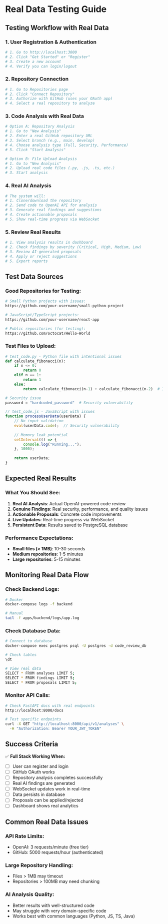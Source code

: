 # Real Data Testing Guide

## Testing Workflow with Real Data

### 1. User Registration & Authentication
```bash
# 1. Go to http://localhost:3000
# 2. Click "Get Started" or "Register"
# 3. Create a new account
# 4. Verify you can login/logout
```

### 2. Repository Connection
```bash
# 1. Go to Repositories page
# 2. Click "Connect Repository"
# 3. Authorize with GitHub (uses your OAuth app)
# 4. Select a real repository to analyze
```

### 3. Code Analysis with Real Data
```bash
# Option A: Repository Analysis
# 1. Go to "New Analysis"
# 2. Enter a real GitHub repository URL
# 3. Select branch (e.g., main, develop)
# 4. Choose analysis type (Full, Security, Performance)
# 5. Click "Start Analysis"

# Option B: File Upload Analysis
# 1. Go to "New Analysis"
# 2. Upload real code files (.py, .js, .ts, etc.)
# 3. Start analysis
```

### 4. Real AI Analysis
```bash
# The system will:
# 1. Clone/download the repository
# 2. Send code to OpenAI API for analysis
# 3. Generate real findings and suggestions
# 4. Create actionable proposals
# 5. Show real-time progress via WebSocket
```

### 5. Review Real Results
```bash
# 1. View analysis results in dashboard
# 2. Check findings by severity (Critical, High, Medium, Low)
# 3. Review AI-generated proposals
# 4. Apply or reject suggestions
# 5. Export reports
```

## Test Data Sources

### Good Repositories for Testing:
```bash
# Small Python projects with issues:
https://github.com/your-username/small-python-project

# JavaScript/TypeScript projects:
https://github.com/your-username/react-app

# Public repositories (for testing):
https://github.com/octocat/Hello-World
```

### Test Files to Upload:
```python
# test_code.py - Python file with intentional issues
def calculate_fibonacci(n):
    if n <= 0:
        return 0
    elif n == 1:
        return 1
    else:
        return calculate_fibonacci(n-1) + calculate_fibonacci(n-2)  # Inefficient recursion

# Security issue
password = "hardcoded_password"  # Security vulnerability
```

```javascript
// test_code.js - JavaScript with issues
function processUserData(userData) {
    // No input validation
    eval(userData.code);  // Security vulnerability
    
    // Memory leak potential
    setInterval(() => {
        console.log("Running...");
    }, 1000);
    
    return userData;
}
```

## Expected Real Results

### What You Should See:
1. **Real AI Analysis**: Actual OpenAI-powered code review
2. **Genuine Findings**: Real security, performance, and quality issues
3. **Actionable Proposals**: Concrete code improvements
4. **Live Updates**: Real-time progress via WebSocket
5. **Persistent Data**: Results saved to PostgreSQL database

### Performance Expectations:
- **Small files (< 1MB)**: 10-30 seconds
- **Medium repositories**: 1-5 minutes
- **Large repositories**: 5-15 minutes

## Monitoring Real Data Flow

### Check Backend Logs:
```bash
# Docker
docker-compose logs -f backend

# Manual
tail -f apps/backend/logs/app.log
```

### Check Database Data:
```bash
# Connect to database
docker-compose exec postgres psql -U postgres -d code_review_db

# Check tables
\dt

# View real data
SELECT * FROM analyses LIMIT 5;
SELECT * FROM findings LIMIT 5;
SELECT * FROM proposals LIMIT 5;
```

### Monitor API Calls:
```bash
# Check FastAPI docs with real endpoints
http://localhost:8000/docs

# Test specific endpoints
curl -X GET "http://localhost:8000/api/v1/analyses" \
  -H "Authorization: Bearer YOUR_JWT_TOKEN"
```

## Success Criteria

✅ **Full Stack Working When:**
- [ ] User can register and login
- [ ] GitHub OAuth works
- [ ] Repository analysis completes successfully
- [ ] Real AI findings are generated
- [ ] WebSocket updates work in real-time
- [ ] Data persists in database
- [ ] Proposals can be applied/rejected
- [ ] Dashboard shows real analytics

## Common Real Data Issues

### API Rate Limits:
- OpenAI: 3 requests/minute (free tier)
- GitHub: 5000 requests/hour (authenticated)

### Large Repository Handling:
- Files > 1MB may timeout
- Repositories > 100MB may need chunking

### AI Analysis Quality:
- Better results with well-structured code
- May struggle with very domain-specific code
- Works best with common languages (Python, JS, TS, Java)
